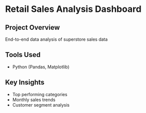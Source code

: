 # Retail Sales Analysis Dashboard

## Project Overview
End-to-end data analysis of superstore sales data

## Tools Used
- Python (Pandas, Matplotlib)

## Key Insights
- Top performing categories
- Monthly sales trends
- Customer segment analysis
